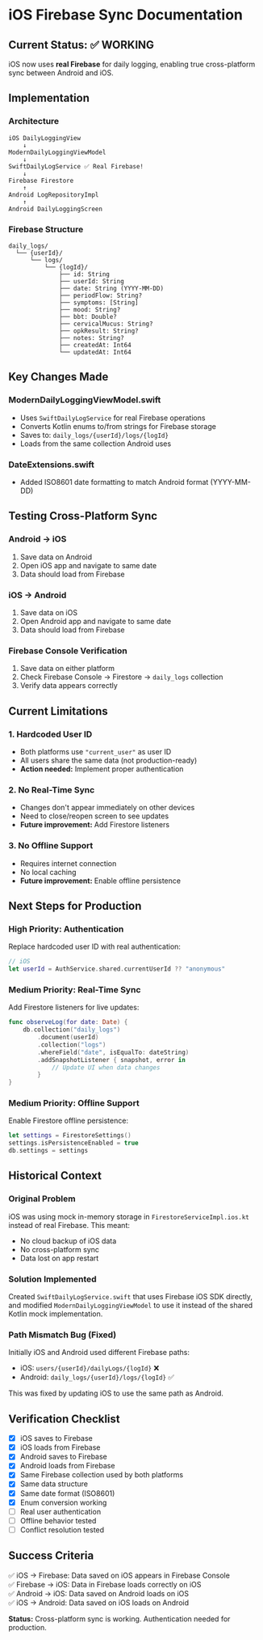 # iOS Firebase Sync Documentation

## Current Status: ✅ WORKING

iOS now uses **real Firebase** for daily logging, enabling true cross-platform sync between Android and iOS.

## Implementation

### Architecture

```
iOS DailyLoggingView
    ↓
ModernDailyLoggingViewModel
    ↓
SwiftDailyLogService ✅ Real Firebase!
    ↓
Firebase Firestore
    ↑
Android LogRepositoryImpl
    ↑
Android DailyLoggingScreen
```

### Firebase Structure

```
daily_logs/
  └── {userId}/
      └── logs/
          └── {logId}/
              ├── id: String
              ├── userId: String
              ├── date: String (YYYY-MM-DD)
              ├── periodFlow: String?
              ├── symptoms: [String]
              ├── mood: String?
              ├── bbt: Double?
              ├── cervicalMucus: String?
              ├── opkResult: String?
              ├── notes: String?
              ├── createdAt: Int64
              └── updatedAt: Int64
```

## Key Changes Made

### ModernDailyLoggingViewModel.swift
- Uses `SwiftDailyLogService` for real Firebase operations
- Converts Kotlin enums to/from strings for Firebase storage
- Saves to: `daily_logs/{userId}/logs/{logId}`
- Loads from the same collection Android uses

### DateExtensions.swift
- Added ISO8601 date formatting to match Android format (YYYY-MM-DD)

## Testing Cross-Platform Sync

### Android → iOS
1. Save data on Android
2. Open iOS app and navigate to same date
3. Data should load from Firebase

### iOS → Android
1. Save data on iOS
2. Open Android app and navigate to same date
3. Data should load from Firebase

### Firebase Console Verification
1. Save data on either platform
2. Check Firebase Console → Firestore → `daily_logs` collection
3. Verify data appears correctly

## Current Limitations

### 1. Hardcoded User ID
- Both platforms use `"current_user"` as user ID
- All users share the same data (not production-ready)
- **Action needed:** Implement proper authentication

### 2. No Real-Time Sync
- Changes don't appear immediately on other devices
- Need to close/reopen screen to see updates
- **Future improvement:** Add Firestore listeners

### 3. No Offline Support
- Requires internet connection
- No local caching
- **Future improvement:** Enable offline persistence

## Next Steps for Production

### High Priority: Authentication
Replace hardcoded user ID with real authentication:

```swift
// iOS
let userId = AuthService.shared.currentUserId ?? "anonymous"
```

### Medium Priority: Real-Time Sync
Add Firestore listeners for live updates:

```swift
func observeLog(for date: Date) {
    db.collection("daily_logs")
        .document(userId)
        .collection("logs")
        .whereField("date", isEqualTo: dateString)
        .addSnapshotListener { snapshot, error in
            // Update UI when data changes
        }
}
```

### Medium Priority: Offline Support
Enable Firestore offline persistence:

```swift
let settings = FirestoreSettings()
settings.isPersistenceEnabled = true
db.settings = settings
```

## Historical Context

### Original Problem
iOS was using mock in-memory storage in `FirestoreServiceImpl.ios.kt` instead of real Firebase. This meant:
- No cloud backup of iOS data
- No cross-platform sync
- Data lost on app restart

### Solution Implemented
Created `SwiftDailyLogService.swift` that uses Firebase iOS SDK directly, and modified `ModernDailyLoggingViewModel` to use it instead of the shared Kotlin mock implementation.

### Path Mismatch Bug (Fixed)
Initially iOS and Android used different Firebase paths:
- iOS: `users/{userId}/dailyLogs/{logId}` ❌
- Android: `daily_logs/{userId}/logs/{logId}` ✅

This was fixed by updating iOS to use the same path as Android.

## Verification Checklist

- [x] iOS saves to Firebase
- [x] iOS loads from Firebase
- [x] Android saves to Firebase
- [x] Android loads from Firebase
- [x] Same Firebase collection used by both platforms
- [x] Same data structure
- [x] Same date format (ISO8601)
- [x] Enum conversion working
- [ ] Real user authentication
- [ ] Offline behavior tested
- [ ] Conflict resolution tested

## Success Criteria

✅ iOS → Firebase: Data saved on iOS appears in Firebase Console  
✅ Firebase → iOS: Data in Firebase loads correctly on iOS  
✅ Android → iOS: Data saved on Android loads on iOS  
✅ iOS → Android: Data saved on iOS loads on Android  

**Status:** Cross-platform sync is working. Authentication needed for production.
